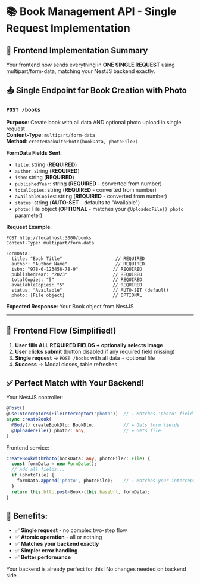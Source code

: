 # 📚 Book Management API - Single Request Implementation

## 🎯 Frontend Implementation Summary

Your frontend now sends everything in **ONE SINGLE REQUEST** using multipart/form-data, matching your NestJS backend exactly.

## 📤 Single Endpoint for Book Creation with Photo

### `POST /books`

**Purpose**: Create book with all data AND optional photo upload in single request  
**Content-Type**: `multipart/form-data`  
**Method**: `createBookWithPhoto(bookData, photoFile?)`

**FormData Fields Sent**:

- `title`: string (**REQUIRED**)
- `author`: string (**REQUIRED**)
- `isbn`: string (**REQUIRED**)
- `publishedYear`: string (**REQUIRED** - converted from number)
- `totalCopies`: string (**REQUIRED** - converted from number)
- `availableCopies`: string (**REQUIRED** - converted from number)
- `status`: string (**AUTO-SET** - defaults to "Available")
- `photo`: File object (**OPTIONAL** - matches your `@UploadedFile() photo` parameter)

**Request Example**:

```
POST http://localhost:3000/books
Content-Type: multipart/form-data

FormData:
  title: "Book Title"                    // REQUIRED
  author: "Author Name"                  // REQUIRED
  isbn: "978-0-123456-78-9"             // REQUIRED
  publishedYear: "2023"                 // REQUIRED
  totalCopies: "5"                      // REQUIRED
  availableCopies: "5"                  // REQUIRED
  status: "Available"                   // AUTO-SET (default)
  photo: [File object]                  // OPTIONAL
```

**Expected Response**: Your Book object from NestJS

---

## 🔄 Frontend Flow (Simplified!)

1. **User fills ALL REQUIRED FIELDS + optionally selects image**
2. **User clicks submit** (button disabled if any required field missing)
3. **Single request** → `POST /books` with all data + optional file
4. **Success** → Modal closes, table refreshes

## ✅ Perfect Match with Your Backend!

Your NestJS controller:

```typescript
@Post()
@UseInterceptors(FileInterceptor('photo'))  // ← Matches 'photo' field name
async createBook(
  @Body() createBookDto: BookDto,           // ← Gets form fields
  @UploadedFile() photo?: any,              // ← Gets file
)
```

Frontend service:

```typescript
createBookWithPhoto(bookData: any, photoFile?: File) {
  const formData = new FormData();
  // Add all fields...
  if (photoFile) {
    formData.append('photo', photoFile);    // ← Matches your interceptor
  }
  return this.http.post<Book>(this.baseUrl, formData);
}
```

## 🎉 Benefits:

- ✅ **Single request** - no complex two-step flow
- ✅ **Atomic operation** - all or nothing
- ✅ **Matches your backend exactly**
- ✅ **Simpler error handling**
- ✅ **Better performance**

Your backend is already perfect for this! No changes needed on backend side.
